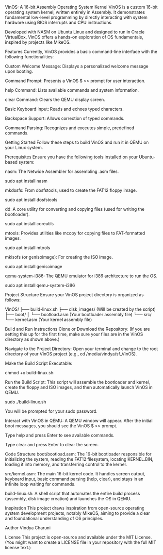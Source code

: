 VinOS: A 16-bit Assembly Operating System Kernel
VinOS is a custom 16-bit operating system kernel, written entirely in Assembly. It demonstrates fundamental low-level programming by directly interacting with system hardware using BIOS interrupts and CPU instructions.

Developed with NASM on Ubuntu Linux and designed to run in Oracle VirtualBox, VinOS offers a hands-on exploration of OS fundamentals, inspired by projects like MikeOS.

Features
Currently, VinOS provides a basic command-line interface with the following functionalities:

Custom Welcome Message: Displays a personalized welcome message upon booting.

Command Prompt: Presents a VinOS $ >> prompt for user interaction.

help Command: Lists available commands and system information.

clear Command: Clears the QEMU display screen.

Basic Keyboard Input: Reads and echoes typed characters.

Backspace Support: Allows correction of typed commands.

Command Parsing: Recognizes and executes simple, predefined commands.

Getting Started
Follow these steps to build VinOS and run it in QEMU on your Linux system.

Prerequisites
Ensure you have the following tools installed on your Ubuntu-based system:

nasm: The Netwide Assembler for assembling .asm files.

sudo apt install nasm


mkdosfs: From dosfstools, used to create the FAT12 floppy image.

sudo apt install dosfstools


dd: A core utility for converting and copying files (used for writing the bootloader).

sudo apt install coreutils


mtools: Provides utilities like mcopy for copying files to FAT-formatted images.

sudo apt install mtools


mkisofs (or genisoimage): For creating the ISO image.

sudo apt install genisoimage


qemu-system-i386: The QEMU emulator for i386 architecture to run the OS.

sudo apt install qemu-system-i386


Project Structure
Ensure your VinOS project directory is organized as follows:

VinOS/
├── build-linux.sh
├── disk_images/    (Will be created by the script)
├── boot/
│   └── bootload.asm  (Your bootloader assembly file)
└── src/
    └── kernel.asm    (Your kernel assembly file)


Build and Run Instructions
Clone or Download the Repository:
(If you are setting this up for the first time, make sure your files are in the VinOS directory as shown above.)

Navigate to the Project Directory:
Open your terminal and change to the root directory of your VinOS project (e.g., cd /media/vindya/sf_VinOS).

Make the Build Script Executable:

chmod +x build-linux.sh


Run the Build Script:
This script will assemble the bootloader and kernel, create the floppy and ISO images, and then automatically launch VinOS in QEMU.

sudo ./build-linux.sh


You will be prompted for your sudo password.

Interact with VinOS in QEMU:
A QEMU window will appear. After the initial boot messages, you should see the VinOS $ >> prompt.

Type help and press Enter to see available commands.

Type clear and press Enter to clear the screen.

Code Structure
boot/bootload.asm: The 16-bit bootloader responsible for initializing the system, reading the FAT12 filesystem, locating KERNEL.BIN, loading it into memory, and transferring control to the kernel.

src/kernel.asm: The main 16-bit kernel code. It handles screen output, keyboard input, basic command parsing (help, clear), and stays in an infinite loop waiting for commands.

build-linux.sh: A shell script that automates the entire build process (assembly, disk image creation) and launches the OS in QEMU.

Inspiration
This project draws inspiration from open-source operating system development projects, notably MikeOS, aiming to provide a clear and foundational understanding of OS principles.

Author
Vindya Charuni

License
This project is open-source and available under the MIT License. (You might want to create a LICENSE file in your repository with the full MIT license text.)

